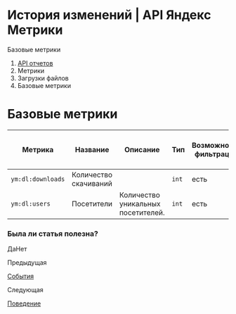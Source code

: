 # История изменений | API Яндекс Метрики

Базовые метрики

  1. [API отчетов](../../index.md)
  2. Метрики
  3. Загрузки файлов
  4. Базовые метрики

# Базовые метрики

**Метрика** |  **Название** |  **Описание** |  **Тип** |  **Возможность фильтрации** |  **Минимальная дата для создания отчета**  
---|---|---|---|---|---  
`ym:dl:downloads` |  Количество скачиваний |  |  `int` |  есть |  2013-06-19  
`ym:dl:users` |  Посетители |  Количество уникальных посетителей. |  `int` |  есть |  2013-06-19  
  
### Была ли статья полезна?

ДаНет

Предыдущая

[События](../event_params/event_params.md)

Следующая

[Поведение](behaviour.md)